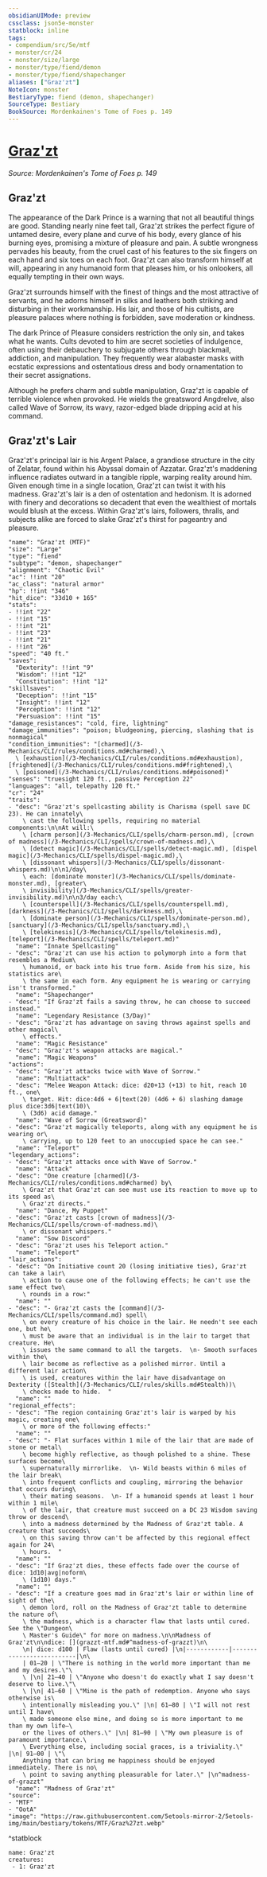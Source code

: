 ```yaml
---
obsidianUIMode: preview
cssclass: json5e-monster
statblock: inline
tags:
- compendium/src/5e/mtf
- monster/cr/24
- monster/size/large
- monster/type/fiend/demon
- monster/type/fiend/shapechanger
aliases: ["Graz'zt"]
NoteIcon: monster
BestiaryType: fiend (demon, shapechanger)
SourceType: Bestiary
BookSource: Mordenkainen's Tome of Foes p. 149
---
```

# [Graz'zt](3-Mechanics\CLI\bestiary\npc/grazzt-mtf.md)
*Source: Mordenkainen's Tome of Foes p. 149*  

## Graz'zt

The appearance of the Dark Prince is a warning that not all beautiful things are good. Standing nearly nine feet tall, Graz'zt strikes the perfect figure of untamed desire, every plane and curve of his body, every glance of his burning eyes, promising a mixture of pleasure and pain. A subtle wrongness pervades his beauty, from the cruel cast of his features to the six fingers on each hand and six toes on each foot. Graz'zt can also transform himself at will, appearing in any humanoid form that pleases him, or his onlookers, all equally tempting in their own ways.

Graz'zt surrounds himself with the finest of things and the most attractive of servants, and he adorns himself in silks and leathers both striking and disturbing in their workmanship. His lair, and those of his cultists, are pleasure palaces where nothing is forbidden, save moderation or kindness.

The dark Prince of Pleasure considers restriction the only sin, and takes what he wants. Cults devoted to him are secret societies of indulgence, often using their debauchery to subjugate others through blackmail, addiction, and manipulation. They frequently wear alabaster masks with ecstatic expressions and ostentatious dress and body ornamentation to their secret assignations.

Although he prefers charm and subtle manipulation, Graz'zt is capable of terrible violence when provoked. He wields the greatsword Angdrelve, also called Wave of Sorrow, its wavy, razor-edged blade dripping acid at his command.

## Graz'zt's Lair

Graz'zt's principal lair is his Argent Palace, a grandiose structure in the city of Zelatar, found within his Abyssal domain of Azzatar. Graz'zt's maddening influence radiates outward in a tangible ripple, warping reality around him. Given enough time in a single location, Graz'zt can twist it with his madness. Graz'zt's lair is a den of ostentation and hedonism. It is adorned with finery and decorations so decadent that even the wealthiest of mortals would blush at the excess. Within Graz'zt's lairs, followers, thralls, and subjects alike are forced to slake Graz'zt's thirst for pageantry and pleasure.

```statblock
"name": "Graz'zt (MTF)"
"size": "Large"
"type": "fiend"
"subtype": "demon, shapechanger"
"alignment": "Chaotic Evil"
"ac": !!int "20"
"ac_class": "natural armor"
"hp": !!int "346"
"hit_dice": "33d10 + 165"
"stats":
- !!int "22"
- !!int "15"
- !!int "21"
- !!int "23"
- !!int "21"
- !!int "26"
"speed": "40 ft."
"saves":
  "Dexterity": !!int "9"
  "Wisdom": !!int "12"
  "Constitution": !!int "12"
"skillsaves":
  "Deception": !!int "15"
  "Insight": !!int "12"
  "Perception": !!int "12"
  "Persuasion": !!int "15"
"damage_resistances": "cold, fire, lightning"
"damage_immunities": "poison; bludgeoning, piercing, slashing that is nonmagical"
"condition_immunities": "[charmed](/3-Mechanics/CLI/rules/conditions.md#charmed),\
  \ [exhaustion](/3-Mechanics/CLI/rules/conditions.md#exhaustion), [frightened](/3-Mechanics/CLI/rules/conditions.md#frightened),\
  \ [poisoned](/3-Mechanics/CLI/rules/conditions.md#poisoned)"
"senses": "truesight 120 ft., passive Perception 22"
"languages": "all, telepathy 120 ft."
"cr": "24"
"traits":
- "desc": "Graz'zt's spellcasting ability is Charisma (spell save DC 23). He can innately\
    \ cast the following spells, requiring no material components:\n\nAt will:\
    \ [charm person](/3-Mechanics/CLI/spells/charm-person.md), [crown of madness](/3-Mechanics/CLI/spells/crown-of-madness.md),\
    \ [detect magic](/3-Mechanics/CLI/spells/detect-magic.md), [dispel magic](/3-Mechanics/CLI/spells/dispel-magic.md),\
    \ [dissonant whispers](/3-Mechanics/CLI/spells/dissonant-whispers.md)\n\n1/day\
    \ each: [dominate monster](/3-Mechanics/CLI/spells/dominate-monster.md), [greater\
    \ invisibility](/3-Mechanics/CLI/spells/greater-invisibility.md)\n\n3/day each:\
    \ [counterspell](/3-Mechanics/CLI/spells/counterspell.md), [darkness](/3-Mechanics/CLI/spells/darkness.md),\
    \ [dominate person](/3-Mechanics/CLI/spells/dominate-person.md), [sanctuary](/3-Mechanics/CLI/spells/sanctuary.md),\
    \ [telekinesis](/3-Mechanics/CLI/spells/telekinesis.md), [teleport](/3-Mechanics/CLI/spells/teleport.md)"
  "name": "Innate Spellcasting"
- "desc": "Graz'zt can use his action to polymorph into a form that resembles a Medium\
    \ humanoid, or back into his true form. Aside from his size, his statistics are\
    \ the same in each form. Any equipment he is wearing or carrying isn't transformed."
  "name": "Shapechanger"
- "desc": "If Graz'zt fails a saving throw, he can choose to succeed instead."
  "name": "Legendary Resistance (3/Day)"
- "desc": "Graz'zt has advantage on saving throws against spells and other magical\
    \ effects."
  "name": "Magic Resistance"
- "desc": "Graz'zt's weapon attacks are magical."
  "name": "Magic Weapons"
"actions":
- "desc": "Graz'zt attacks twice with Wave of Sorrow."
  "name": "Multiattack"
- "desc": "Melee Weapon Attack: dice: d20+13 (+13) to hit, reach 10 ft., one\
    \ target. Hit: dice:4d6 + 6|text(20) (4d6 + 6) slashing damage plus dice:3d6|text(10)\
    \ (3d6) acid damage."
  "name": "Wave of Sorrow (Greatsword)"
- "desc": "Graz'zt magically teleports, along with any equipment he is wearing or\
    \ carrying, up to 120 feet to an unoccupied space he can see."
  "name": "Teleport"
"legendary_actions":
- "desc": "Graz'zt attacks once with Wave of Sorrow."
  "name": "Attack"
- "desc": "One creature [charmed](/3-Mechanics/CLI/rules/conditions.md#charmed) by\
    \ Graz'zt that Graz'zt can see must use its reaction to move up to its speed as\
    \ Graz'zt directs."
  "name": "Dance, My Puppet"
- "desc": "Graz'zt casts [crown of madness](/3-Mechanics/CLI/spells/crown-of-madness.md)\
    \ or dissonant whispers."
  "name": "Sow Discord"
- "desc": "Graz'zt uses his Teleport action."
  "name": "Teleport"
"lair_actions":
- "desc": "On Initiative count 20 (losing initiative ties), Graz'zt can take a lair\
    \ action to cause one of the following effects; he can't use the same effect two\
    \ rounds in a row:"
  "name": ""
- "desc": "- Graz'zt casts the [command](/3-Mechanics/CLI/spells/command.md) spell\
    \ on every creature of his choice in the lair. He needn't see each one, but he\
    \ must be aware that an individual is in the lair to target that creature. He\
    \ issues the same command to all the targets.  \n- Smooth surfaces within the\
    \ lair become as reflective as a polished mirror. Until a different lair action\
    \ is used, creatures within the lair have disadvantage on Dexterity ([Stealth](/3-Mechanics/CLI/rules/skills.md#Stealth))\
    \ checks made to hide.  "
  "name": ""
"regional_effects":
- "desc": "The region containing Graz'zt's lair is warped by his magic, creating one\
    \ or more of the following effects:"
  "name": ""
- "desc": "- Flat surfaces within 1 mile of the lair that are made of stone or metal\
    \ become highly reflective, as though polished to a shine. These surfaces become\
    \ supernaturally mirrorlike.  \n- Wild beasts within 6 miles of the lair break\
    \ into frequent conflicts and coupling, mirroring the behavior that occurs during\
    \ their mating seasons.  \n- If a humanoid spends at least 1 hour within 1 mile\
    \ of the lair, that creature must succeed on a DC 23 Wisdom saving throw or descend\
    \ into a madness determined by the Madness of Graz'zt table. A creature that succeeds\
    \ on this saving throw can't be affected by this regional effect again for 24\
    \ hours.  "
  "name": ""
- "desc": "If Graz'zt dies, these effects fade over the course of dice: 1d10|avg|noform\
    \ (1d10) days."
  "name": ""
- "desc": "If a creature goes mad in Graz'zt's lair or within line of sight of the\
    \ demon lord, roll on the Madness of Graz'zt table to determine the nature of\
    \ the madness, which is a character flaw that lasts until cured. See the \"Dungeon\
    \ Master's Guide\" for more on madness.\n\nMadness of Graz'zt\n\ndice: [](grazzt-mtf.md#^madness-of-grazzt)\n\
    \n| dice: d100 | Flaw (lasts until cured) |\n|------------|--------------------------|\n\
    | 01–20 | \"There is nothing in the world more important than me and my desires.\"\
    \ |\n| 21–40 | \"Anyone who doesn't do exactly what I say doesn't deserve to live.\"\
    \ |\n| 41–60 | \"Mine is the path of redemption. Anyone who says otherwise is\
    \ intentionally misleading you.\" |\n| 61–80 | \"I will not rest until I have\
    \ made someone else mine, and doing so is more important to me than my own life—\
    or the lives of others.\" |\n| 81–90 | \"My own pleasure is of paramount importance.\
    \ Everything else, including social graces, is a triviality.\" |\n| 91–00 | \"\
    Anything that can bring me happiness should be enjoyed immediately. There is no\
    \ point to saving anything pleasurable for later.\" |\n^madness-of-grazzt"
  "name": "Madness of Graz'zt"
"source":
- "MTF"
- "OotA"
"image": "https://raw.githubusercontent.com/5etools-mirror-2/5etools-img/main/bestiary/tokens/MTF/Graz%27zt.webp"
```
^statblock

```encounter-table
name: Graz'zt
creatures:
 - 1: Graz'zt
```